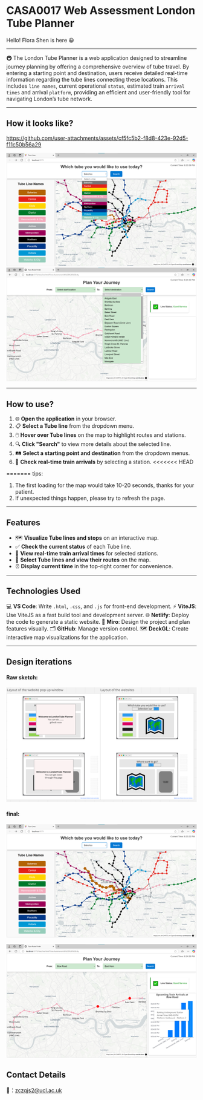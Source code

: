 # CASA0017 Web Assessment London Tube Planner

Hello! Flora Shen is here 😀

---
🚇 The London Tube Planner is a web application designed to streamline journey planning by offering a comprehensive overview of tube travel. By entering a starting point and destination, users receive detailed real-time information regarding the tube lines connecting these locations. This includes `line names`, current operational `status`, estimated train `arrival times` and arrival `platform`, providing an efficient and user-friendly tool for navigating London’s tube network.

---

## How it looks like?

https://github.com/user-attachments/assets/cf5fc5b2-f8d8-423e-92d5-f11c50b56a29


![](https://raw.githubusercontent.com/JY-SHENNNN/casa0017-web-assessment/refs/heads/main/Group%20Report/src/index2.png)
![](https://raw.githubusercontent.com/JY-SHENNNN/casa0017-web-assessment/refs/heads/main/Group%20Report/src/line2.png)

---
## How to use?
1. 🌐 **Open the application** in your browser.
2. 📋 **Select a Tube line** from the dropdown menu.
3. 🖱️ **Hover over Tube lines** on the map to highlight routes and stations.
4. 🔍 **Click "Search"** to view more details about the selected line.
5. 🛤️ **Select a starting point and destination** from the dropdown menus.
6. 🚉 **Check real-time train arrivals** by selecting a station.
<<<<<<< HEAD

=======
tips: 
1. The first loading for the map would take 10-20 seconds, thanks for your patient.
2. If unexpected things happen, please try to refresh the page.

---
## Features
- 🗺️ **Visualize Tube lines and stops** on an interactive map.
- ✅ **Check the current status** of each Tube line.
- 🚉 **View real-time train arrival times** for selected stations.
- 📍  **Select Tube lines and view their routes** on the map.
- ⏰ **Display current time** in the top-right corner for convenience.

---
## Technologies Used
💻 **VS Code**: Write `.html`, `.css`, and `.js` for front-end development.
⚡ **ViteJS**: Use ViteJS as a fast build tool and development server.
🌐 **Netlify**: Deploy the code to generate a static website.
🎨 **Miro**: Design the project and plan features visually.
🗂️ **GitHub**: Manage version control.
🗺️ **DeckGL**: Create interactive map visualizations for the application.



---

## Design iterations

#### Raw sketch:
![](https://raw.githubusercontent.com/JY-SHENNNN/casa0017-web-assessment/refs/heads/main/Group%20Report/src/website%20layout.png)

#### final:
![](https://raw.githubusercontent.com/JY-SHENNNN/casa0017-web-assessment/refs/heads/main/Group%20Report/src/index1.png)

![](https://raw.githubusercontent.com/JY-SHENNNN/casa0017-web-assessment/refs/heads/main/Group%20Report/src/line3.png)


##  Contact Details
📧：zczqjs2@ucl.ac.uk
